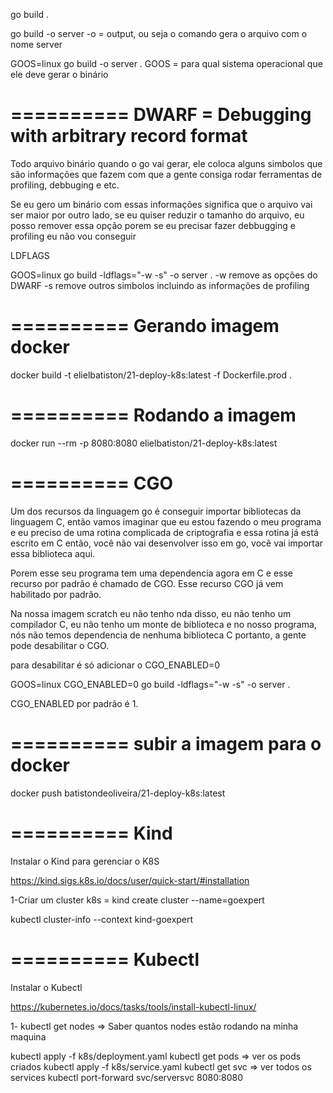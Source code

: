 go build .

go build -o server
-o = output, ou seja o comando gera o arquivo com o nome server

GOOS=linux go build -o server .
GOOS = para qual sistema operacional que ele deve gerar o binário

==========
DWARF = Debugging with arbitrary record format
==========
Todo arquivo binário quando o go vai gerar, ele coloca alguns simbolos que são informações que fazem com que a gente consiga rodar ferramentas de profiling, debbuging e etc.

Se eu gero um binário com essas informações significa que o arquivo vai ser maior por outro lado, se eu quiser reduzir o tamanho do arquivo, eu posso remover essa opção porem se eu precisar fazer debbugging e profiling eu não vou conseguir

LDFLAGS

GOOS=linux go build -ldflags="-w -s" -o server .
-w remove as opções do DWARF
-s remove outros simbolos incluindo as informações de profiling

==========
Gerando imagem docker
==========
docker build -t elielbatiston/21-deploy-k8s:latest -f Dockerfile.prod .

==========
Rodando a imagem
==========
docker run --rm -p 8080:8080 elielbatiston/21-deploy-k8s:latest

==========
CGO
==========
Um dos recursos da linguagem go é conseguir importar bibliotecas da linguagem C, então vamos imaginar que eu estou fazendo o meu programa e eu preciso de uma rotina complicada de criptografia e essa rotina já está escrito em C então, você não vai desenvolver isso em go, você vai importar essa biblioteca aqui.

Porem esse seu programa tem uma dependencia agora em C e esse recurso por padrão é chamado de CGO. Esse recurso CGO já vem habilitado por padrão.

Na nossa imagem scratch eu não tenho nda disso, eu não tenho um compilador C, eu não tenho um monte de biblioteca e no nosso programa, nós não temos dependencia de nenhuma biblioteca C portanto, a gente pode desabilitar o CGO.

para desabilitar é só adicionar o CGO_ENABLED=0

GOOS=linux CGO_ENABLED=0 go build -ldflags="-w -s" -o server .

CGO_ENABLED por padrão é 1.

==========
subir a imagem para o docker
==========
docker push batistondeoliveira/21-deploy-k8s:latest

==========
Kind
==========
Instalar o Kind para gerenciar o K8S

https://kind.sigs.k8s.io/docs/user/quick-start/#installation

1-Criar um cluster k8s = kind create cluster --name=goexpert

kubectl cluster-info --context kind-goexpert

==========
Kubectl
==========
Instalar o Kubectl

https://kubernetes.io/docs/tasks/tools/install-kubectl-linux/

1- kubectl get nodes => Saber quantos nodes estão rodando na minha maquina

kubectl apply -f k8s/deployment.yaml
kubectl get pods => ver os pods criados
kubectl apply -f k8s/service.yaml
kubectl get svc => ver todos os services
kubectl port-forward svc/serversvc 8080:8080